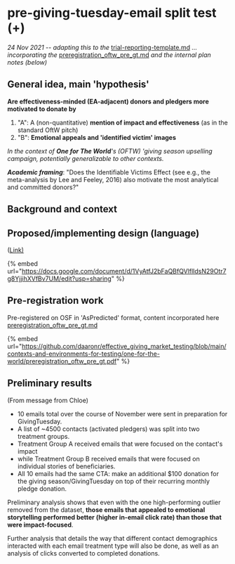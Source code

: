 # pre-giving-tuesday-email split test (+)

_24 Nov 2021 -- adapting this to the_ [trial-reporting-template.md](../../trial-reporting-template.md "mention") _... incorporating the_ [preregistration\_oftw\_pre\_gt.md](preregistration\_oftw\_pre\_gt.md "mention") _and the internal plan notes (below)_

## General idea, main 'hypothesis' <a href="#general-idea-main-hypothesis" id="general-idea-main-hypothesis"></a>

**Are effectiveness-minded (EA-adjacent) donors and pledgers more motivated to donate by**

1. "A": A (non-quantitative) **mention of impact and effectiveness** (as in the standard OftW pitch)
2. "B": **Emotional appeals and 'identified victim' images**

_In the context of **One for The World**'s (OFTW) 'giving season upselling campaign, potentially generalizable to other contexts._

_**Academic framing**_: "Does the Identifiable Victims Effect (see e.g., the meta-analysis by Lee and Feeley, 2016) also motivate the most analytical and committed donors?"

## Background and context

## Proposed/implementing design (language)

([Link)](https://docs.google.com/document/d/1VyAtfJ2bFaQBfQVlflIdsN29Otr7g8YjjihXVfBv7UM/edit?usp=sharing)

{% embed url="https://docs.google.com/document/d/1VyAtfJ2bFaQBfQVlflIdsN29Otr7g8YjjihXVfBv7UM/edit?usp=sharing" %}

## Pre-registration work

Pre-registered on OSF in 'AsPredicted' format, content incorporated here [preregistration\_oftw\_pre\_gt.md](preregistration\_oftw\_pre\_gt.md "mention")

{% embed url="https://github.com/daaronr/effective_giving_market_testing/blob/main/contexts-and-environments-for-testing/one-for-the-world/preregistration_oftw_pre_gt.pdf" %}

## Preliminary results&#x20;

(From message from Chloe)

* 10 emails total over the course of November were sent in preparation for GivingTuesday.&#x20;
* A list of \~4500 contacts (activated pledgers) was split into two treatment groups.
* Treatment Group A received emails that were focused on the contact's impact
* &#x20;while Treatment Group B received emails that were focused on individual stories of beneficiaries.&#x20;
* All 10 emails had the same CTA: make an additional $100 donation for the giving season/GivingTuesday on top of their recurring monthly pledge donation.&#x20;

Preliminary analysis shows that even with the one high-performing outlier removed from the dataset, **those emails that appealed to emotional storytelling performed better (higher in-email click rate) than those that were impact-focused**.&#x20;

Further analysis that details the way that different contact demographics interacted with each email treatment type will also be done, as well as an analysis of clicks converted to completed donations.
